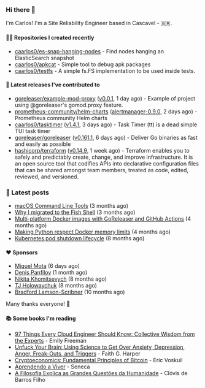 ### Hi there 👋

I'm Carlos! I'm a Site Reliability Engineer based in Cascavel - 🇧🇷.

#### 👨‍💻 Repositories I created recently
- [caarlos0/es-snap-hanging-nodes](https://github.com/caarlos0/es-snap-hanging-nodes) - Find nodes hanging an ElasticSearch snapshot
- [caarlos0/apkcat](https://github.com/caarlos0/apkcat) - Simple tool to debug apk packages
- [caarlos0/testfs](https://github.com/caarlos0/testfs) - A simple fs.FS implementation to be used inside tests.

#### 🚀 Latest releases I've contributed to


- [goreleaser/example-mod-proxy](https://github.com/goreleaser/example-mod-proxy) ([v0.0.1](https://github.com/goreleaser/example-mod-proxy/releases/tag/v0.0.1), 1 day ago) - Example of project using @goreleaser&#39;s gomod.proxy feature.
- [prometheus-community/helm-charts](https://github.com/prometheus-community/helm-charts) ([alertmanager-0.9.0](https://github.com/prometheus-community/helm-charts/releases/tag/alertmanager-0.9.0), 2 days ago) - Prometheus community Helm charts
- [caarlos0/tasktimer](https://github.com/caarlos0/tasktimer) ([v1.4.1](https://github.com/caarlos0/tasktimer/releases/tag/v1.4.1), 3 days ago) - Task Timer (tt) is a dead simple TUI task timer
- [goreleaser/goreleaser](https://github.com/goreleaser/goreleaser) ([v0.161.1](https://github.com/goreleaser/goreleaser/releases/tag/v0.161.1), 6 days ago) - Deliver Go binaries as fast and easily as possible
- [hashicorp/terraform](https://github.com/hashicorp/terraform) ([v0.14.9](https://github.com/hashicorp/terraform/releases/tag/v0.14.9), 1 week ago) - Terraform enables you to safely and predictably create, change, and improve infrastructure. It is an open source tool that codifies APIs into declarative configuration files that can be shared amongst team members, treated as code, edited, reviewed, and versioned.

### 📄 Latest posts
- [macOS Command Line Tools](https://carlosbecker.com/posts/xcode-select/) (3 months ago)
- [Why I migrated to the Fish Shell](https://carlosbecker.com/posts/fish/) (3 months ago)
- [Multi-platform Docker images with GoReleaser and GitHub Actions](https://carlosbecker.com/posts/multi-platform-docker-images-goreleaser-gh-actions/) (4 months ago)
- [Making Python respect Docker memory limits](https://carlosbecker.com/posts/python-docker-limits/) (4 months ago)
- [Kubernetes pod shutdown lifecycle](https://carlosbecker.com/posts/k8s-pod-shutdown-lifecycle/) (8 months ago)

#### ❤️ Sponsors
- [Miguel Mota](https://github.com/miguelmota) (6 days ago)
- [Denis Panfilov](https://github.com/flaticols) (1 month ago)
- [Nikita Khomitsevych](https://github.com/hamsternik) (8 months ago)
- [TJ Holowaychuk](https://github.com/tj) (8 months ago)
- [Bradford Lamson-Scribner](https://github.com/bradford-hamilton) (10 months ago)

Many thanks everyone! 🙏

#### 📚 Some books I'm reading
- [97 Things Every Cloud Engineer Should Know: Collective Wisdom from the Experts](https://www.goodreads.com/book/show/53483754-97-things-every-cloud-engineer-should-know) - Emily Freeman
- [Unfuck Your Brain: Using Science to Get Over Anxiety, Depression, Anger, Freak-Outs, and Triggers](https://www.goodreads.com/book/show/34885438-unfuck-your-brain) - Faith G. Harper
- [Cryptoeconomics: Fundamental Principles of Bitcoin](https://www.goodreads.com/book/show/56919322-cryptoeconomics) - Eric Voskuil
- [Aprendendo a Viver](https://www.goodreads.com/book/show/28219486-aprendendo-a-viver) - Seneca
- [A Filosofia Explica as Grandes Questões da Humanidade](https://www.goodreads.com/book/show/24265319-a-filosofia-explica-as-grandes-quest-es-da-humanidade) - Clóvis de Barros Filho
